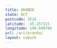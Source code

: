 ```yaml
---
title: ARANDA
state: ACT
postcode: 2614
latitude: -35.257315
longitude: 149.049796
url: /act/aranda/
layout: suburb
---
```

